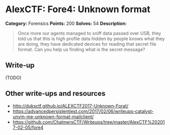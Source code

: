 # AlexCTF: Fore4: Unknown format

**Category:** Forensics
**Points:** 200
**Solves:** 54
**Description:**

> Once more our agents managed to sniff data passed over USB, they told us that
> this is high profile data hidden by people knows what they are doing, they
> have dedicated devices for reading that secret file format. Can you help us
> finding what is the secret message?

## Write-up

(TODO)

## Other write-ups and resources

 * http://duksctf.github.io/ALEXCTF2017-Unknown-Forat/
 * https://advancedpersistentjest.com/2017/02/06/writeups-catalyst-unvm-me-unknown-format-mailclient/
 * https://github.com/ChalmersCTF/Writeups/tree/master/AlexCTF%202017-02-05/fore4
